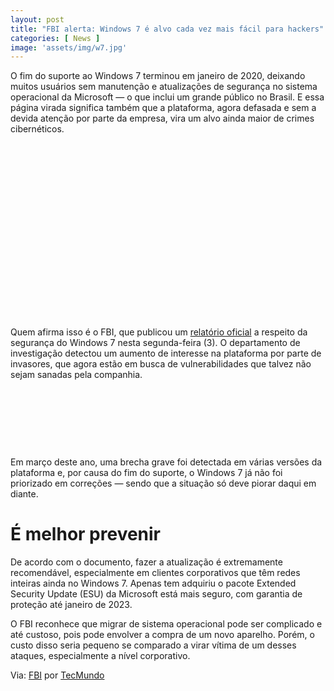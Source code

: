 ```yaml
---
layout: post
title: "FBI alerta: Windows 7 é alvo cada vez mais fácil para hackers"
categories: [ News ]
image: 'assets/img/w7.jpg'
---
```


O fim do suporte ao Windows 7 terminou em janeiro de 2020, deixando muitos usuários sem manutenção e atualizações de segurança no sistema operacional da Microsoft — o que inclui um grande público no Brasil. E essa página virada significa também que a plataforma, agora defasada e sem a devida atenção por parte da empresa, vira um alvo ainda maior de crimes cibernéticos.

<!-- QUADRADO -->
<script async src="//pagead2.googlesyndication.com/pagead/js/adsbygoogle.js"></script>
<ins class="adsbygoogle"
style="display:inline-block;width:336px;height:280px"
data-ad-client="ca-pub-2838251107855362"
data-ad-slot="5351066970"></ins>
<script>
(adsbygoogle = window.adsbygoogle || []).push({});
</script>

Quem afirma isso é o FBI, que publicou um [relatório oficial](https://www.documentcloud.org/documents/7013545-Windows-7-End-of-Life-PIN-20200803-002-BC.html) a respeito da segurança do Windows 7 nesta segunda-feira (3). O departamento de investigação detectou um aumento de interesse na plataforma por parte de invasores, que agora estão em busca de vulnerabilidades que talvez não sejam sanadas pela companhia.

<!-- MINI ANÚNCIO -->
<script async src="//pagead2.googlesyndication.com/pagead/js/adsbygoogle.js"></script>
<!-- Games Root -->
<ins class="adsbygoogle"
style="display:inline-block;width:730px;height:95px"
data-ad-client="ca-pub-2838251107855362"
data-ad-slot="5351066970"></ins>
<script>
(adsbygoogle = window.adsbygoogle || []).push({});
</script>

Em março deste ano, uma brecha grave foi detectada em várias versões da plataforma e, por causa do fim do suporte, o Windows 7 já não foi priorizado em correções — sendo que a situação só deve piorar daqui em diante.

<!-- RETANGULO LARGO 2 -->
<script async src="//pagead2.googlesyndication.com/pagead/js/adsbygoogle.js"></script>
<ins class="adsbygoogle"
style="display:block; text-align:center;"
data-ad-layout="in-article"
data-ad-format="fluid"
data-ad-client="ca-pub-2838251107855362"
data-ad-slot="8549252987"></ins>
<script>
(adsbygoogle = window.adsbygoogle || []).push({});
</script>

# É melhor prevenir

De acordo com o documento, fazer a atualização é extremamente recomendável, especialmente em clientes corporativos que têm redes inteiras ainda no Windows 7. Apenas tem adquiriu o pacote Extended Security Update (ESU) da Microsoft está mais seguro, com garantia de proteção até janeiro de 2023.

O FBI reconhece que migrar de sistema operacional pode ser complicado e até custoso, pois pode envolver a compra de um novo aparelho. Porém, o custo disso seria pequeno se comparado a virar vítima de um desses ataques, especialmente a nível corporativo.

<!-- RETANGULO LARGO -->
<script async src="https://pagead2.googlesyndication.com/pagead/js/adsbygoogle.js"></script>
<!-- Informat -->
<ins class="adsbygoogle"
style="display:block"
data-ad-client="ca-pub-2838251107855362"
data-ad-slot="2327980059"
data-ad-format="auto"
data-full-width-responsive="true"></ins>
<script>
(adsbygoogle = window.adsbygoogle || []).push({});
</script>

Via: [FBI](https://www.documentcloud.org/documents/7013545-Windows-7-End-of-Life-PIN-20200803-002-BC.html) por [TecMundo](https://www.tecmundo.com.br/software/155875-fbi-alerta-windows-7-alvo-cada-vez-facil-hackers.htm)
